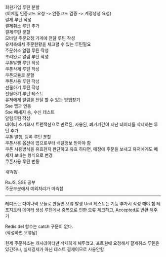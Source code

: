 회원가입 루틴 분할  
(이메일 인증코드 요청 -> 인증코드 검증 -> 계정생성 요청)  
결제 루틴 작성  
결제취소 루틴 추가  
결제루틴 분할  
모바일 주문요청 가게에 전달 루틴 작성  
유저측에서 주문현황을 체크할 수 있는 루틴필요  
주문취소 알림 루틴 작성  
조리완료 알림 루틴 작성  
쿠폰발행 루틴 작성  
쿠폰삭제 루틴 작성  
쿠폰모듈로 분할  
쿠폰사용 루틴 작성  
선물하기 루틴 작성  
선물하기 루틴 테스트  
유저에게 알림을 전달 할 수 있는 방법찾기  
Sse 앱과 연동  
Sse 메세지 송, 수신 테스트  
알림루틴 작성  
데이터 초기화시 트랜잭션으로 만료된, 사용된, 폐기기간이 지난 데이터들 삭제하는 루틴 추가  
쿠폰 발행, 등록 루틴 분할  
쿠폰사용 옵션에 앱으로부터 배달정보 받아야 함  
쿠폰 사용방식을 유효한지 판단하고 유효 하다면,
매장에 주문을 보내고 유저에게도 메세지 보내는 형식으로 변경  
쿠폰사용 루틴 변동  

*해야됨*  

RxJS, SSE 공부  
주문부분에서 예외처리가 미숙함  

-------------------------------------------------------------------  


레디스는 다이나믹 모듈로 만들면 오류 발생 Unit 테스트는 기능 추가시 작성 해야 함 레포지토리 데이터 생성 루틴에서 중복으로 인한 오류 체크하고, Accepted로 반환 해주기  

Redis del 함수는 catch 구문이 없다.  
(작성하면 오류남)  

현제 주문취소는 캐시데이터만 삭제하게 해두었고, 포트원에 요청해서 결제취소 루틴은 있긴하나, 실제결제가 아닌 테스트 결제이므로 사용안함   